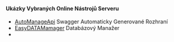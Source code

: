 ﻿

#### Ukázky Vybraných Online Nástrojů Serveru    


* [AutoManageApi](https://KlikneteZde.Cz/AdminApiDocs) Swagger Automaticky Generované Rozhraní
* [EasyDATAMamager](https://KlikneteZde.Cz/EasyData) Databázový Manažer 
* 

